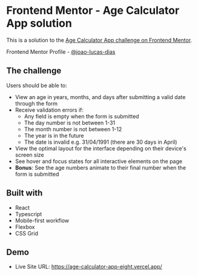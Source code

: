 # Frontend Mentor - Age Calculator App solution

This is a solution to the [Age Calculator App challenge on Frontend Mentor](https://www.frontendmentor.io/challenges/age-calculator-app-dF9DFFpj-Q).

Frontend Mentor Profile - [@joao-lucas-dias](https://www.frontendmentor.io/profile/joao-lucas-dias)

## The challenge

Users should be able to:

- View an age in years, months, and days after submitting a valid date through the form
- Receive validation errors if:
  - Any field is empty when the form is submitted
  - The day number is not between 1-31
  - The month number is not between 1-12
  - The year is in the future
  - The date is invalid e.g. 31/04/1991 (there are 30 days in April)
- View the optimal layout for the interface depending on their device's screen size
- See hover and focus states for all interactive elements on the page
- **Bonus**: See the age numbers animate to their final number when the form is submitted

## Built with

- React
- Typescript
- Mobile-first workflow
- Flexbox
- CSS Grid

## Demo

- Live Site URL: https://age-calculator-app-eight.vercel.app/

